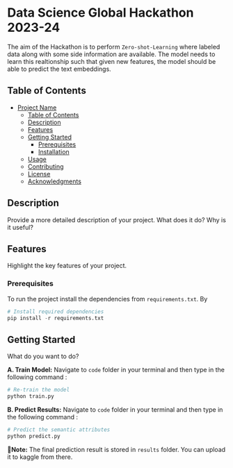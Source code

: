 # Data Science Global Hackathon 2023-24

The aim of the Hackathon is to perform `Zero-shot-Learning` where labeled data along with some side information are available. The model needs to learn this realtionship such that given new features, the model should be able to predict the text embeddings.

## Table of Contents

- [Project Name](#project-name)
  - [Table of Contents](#table-of-contents)
  - [Description](#description)
  - [Features](#features)
  - [Getting Started](#getting-started)
    - [Prerequisites](#prerequisites)
    - [Installation](#installation)
  - [Usage](#usage)
  - [Contributing](#contributing)
  - [License](#license)
  - [Acknowledgments](#acknowledgments)

## Description

Provide a more detailed description of your project. What does it do? Why is it useful?

## Features

Highlight the key features of your project.

### Prerequisites

To run the project install the dependencies from `requirements.txt`. By 

```python
# Install required dependencies
pip install -r requirements.txt
```

## Getting Started

What do you want to do?

**A. Train Model:** Navigate to `code` folder in your terminal and then type in the following command : 
```python
# Re-train the model
python train.py
```

**B. Predict Results:** Navigate to `code` folder in your terminal and then type in the following command :
```python
# Predict the semantic attributes
python predict.py
```
📝**Note:** The final prediction result is stored in `results` folder. You can upload it to kaggle from there.